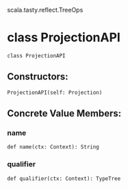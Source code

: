 scala.tasty.reflect.TreeOps
# class ProjectionAPI

<pre><code class="language-scala" >class ProjectionAPI</pre></code>
## Constructors:
<pre><code class="language-scala" >ProjectionAPI(self: Projection)</pre></code>

## Concrete Value Members:
### name
<pre><code class="language-scala" >def name(ctx: Context): String</pre></code>

### qualifier
<pre><code class="language-scala" >def qualifier(ctx: Context): TypeTree</pre></code>

